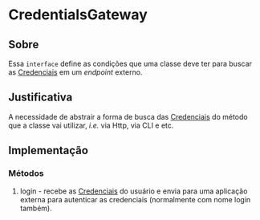 # CredentialsGateway

## Sobre
Essa `interface` define as condições que uma classe deve ter para buscar as [Credenciais](../../app/Credentials.ts) em um _endpoint_ externo.

## Justificativa
A necessidade de abstrair a forma de busca das [Credenciais](../../app/Credentials.ts) do método que a classe vai utilizar, _i.e._ via Http, via CLI e etc.

## Implementação

### Métodos
1. login - recebe as [Credenciais](../../app/Credentials.ts) do usuário e envia para uma aplicação externa para autenticar as credenciais (normalmente com nome login também).